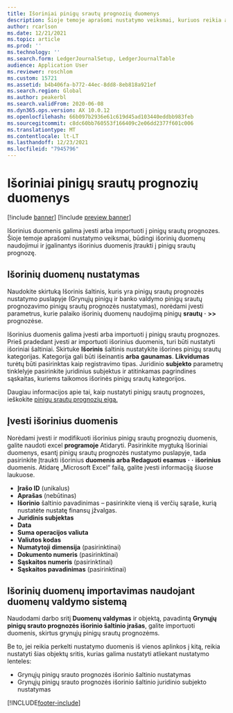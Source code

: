```yaml
---
title: Išoriniai pinigų srautų prognozių duomenys
description: Šioje temoje aprašomi nustatymo veiksmai, kuriuos reikia atlikti, kad išorinius duomenis būtų galima įvesti arba importuoti į pinigų srautų prognozes.
author: rcarlson
ms.date: 12/21/2021
ms.topic: article
ms.prod: ''
ms.technology: ''
ms.search.form: LedgerJournalSetup, LedgerJournalTable
audience: Application User
ms.reviewer: roschlom
ms.custom: 15721
ms.assetid: b4b406fa-b772-44ec-8dd8-8eb818a921ef
ms.search.region: Global
ms.author: peakerbl
ms.search.validFrom: 2020-06-08
ms.dyn365.ops.version: AX 10.0.12
ms.openlocfilehash: 66b097b2936e61c619d45ad103440eddbb983feb
ms.sourcegitcommit: c8dc60bb760553f166409c2e06dd2377f601c006
ms.translationtype: MT
ms.contentlocale: lt-LT
ms.lasthandoff: 12/23/2021
ms.locfileid: "7945796"
---
```

# <a name="external-data-in-cash-flow-forecasts"></a>Išoriniai pinigų srautų prognozių duomenys

[!include [banner](../includes/banner.md)]
[!include [preview banner](../includes/preview-banner.md)]

Išorinius duomenis galima įvesti arba importuoti į pinigų srautų prognozes. Šioje temoje aprašomi nustatymo veiksmai, būdingi išorinių duomenų naudojimui ir įgalinantys išorinius duomenis įtraukti į pinigų srautų prognozę.

## <a name="external-data-setup"></a>Išorinių duomenų nustatymas

Naudokite skirtuką Išorinis šaltinis, kuris yra pinigų srautų prognozės nustatymo puslapyje (Grynųjų pinigų ir banko valdymo pinigų srautų prognozavimo pinigų srautų prognozės nustatymas), norėdami įvesti parametrus, kurie palaiko išorinių duomenų naudojimą pinigų **srautų** **·** **\>\>** prognozėse.

Išorinius duomenis galima įvesti arba importuoti į pinigų srautų prognozes. Prieš pradedant įvesti ar importuoti išorinius duomenis, turi būti nustatyti išoriniai šaltiniai. Skirtuke **Išorinis** šaltinis nustatykite išorines pinigų srautų kategorijas. Kategorija gali būti išeinantis **arba** **gaunamas**. **Likvidumas** turėtų būti pasirinktas kaip registravimo tipas. Juridinio **subjekto** parametrų tinklelyje pasirinkite juridinius subjektus ir atitinkamas pagrindines sąskaitas, kuriems taikomos išorinės pinigų srautų kategorijos.

Daugiau informacijos apie tai, kaip nustatyti pinigų srautų prognozes, ieškokite [pinigų srautų prognozių eigą.](../cash-bank-management/cash-flow-forecasting.md)

## <a name="enter-external-data"></a>Įvesti išorinius duomenis

Norėdami įvesti ir modifikuoti išorinius pinigų srautų prognozių duomenis, galite naudoti excel **programoje** Atidaryti. Pasirinkite mygtuką Išoriniai duomenys, esantį pinigų srautų prognozės nustatymo puslapyje, tada pasirinkite Įtraukti išorinius **duomenis arba Redaguoti esamus** **·** **·** **išorinius** duomenis. Atidarę „Microsoft Excel“ failą, galite įvesti informaciją šiuose laukuose.

- **Įrašo ID** (unikalus)
- **Aprašas** (nebūtinas)
- **Išorinio** šaltinio pavadinimas – pasirinkite vieną iš verčių sąraše, kurią nustatėte nustatę finansų įžvalgas.
- **Juridinis subjektas**
- **Data**
- **Suma operacijos valiuta**
- **Valiutos kodas**
- **Numatytoji dimensija** (pasirinktinai)
- **Dokumento numeris** (pasirinktinai)
- **Sąskaitos numeris** (pasirinktinai)
- **Sąskaitos pavadinimas** (pasirinktinai)

## <a name="importing-external-data-by-using-the-data-management-framework"></a>Išorinių duomenų importavimas naudojant duomenų valdymo sistemą

Naudodami darbo sritį **Duomenų valdymas** ir objektą, pavadintą **Grynųjų pinigų srauto prognozės išorinio šaltinio įrašas**, galite importuoti duomenis, skirtus grynųjų pinigų srautų prognozėms.

Be to, jei reikia perkelti nustatymo duomenis iš vienos aplinkos į kitą, reikia nustatyti šias objektų sritis, kurias galima nustatyti atliekant nustatymo lenteles:

- Grynųjų pinigų srauto prognozės išorinio šaltinio nustatymas
- Grynųjų pinigų srauto prognozės išorinio šaltinio juridinio subjekto nustatymas

[!INCLUDE[footer-include](../../includes/footer-banner.md)]
